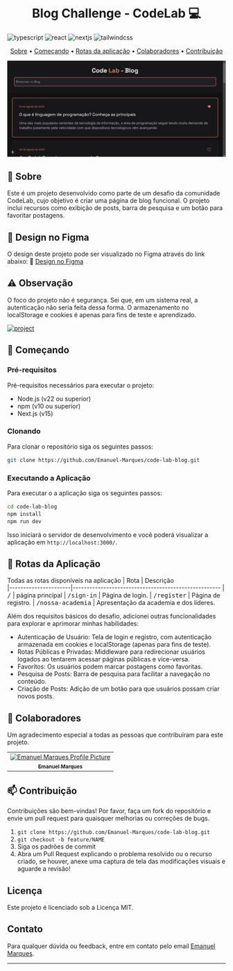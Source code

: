 [JAVASCRIPT__BADGE]: https://img.shields.io/badge/Javascript-000?style=for-the-badge&logo=javascript
[TYPESCRIPT__BADGE]: https://img.shields.io/badge/typescript-D4FAFF?style=for-the-badge&logo=typescript
[REACT__BADGE]: https://img.shields.io/badge/React-005CFE?style=for-the-badge&logo=react
[PROJECT__BADGE]: https://img.shields.io/badge/📱Visit_this_project-000?style=for-the-badge&logo=project
[PROJECT__URL]: https://code-lab-blog-seven.vercel.app/sign-in
[NEXTJS_BADGE]: https://img.shields.io/badge/next.js-000000?style=for-the-badge&logo=nextdotjs&logoColor=white
[TAILWINDCSS]: https://img.shields.io/badge/Tailwind_CSS-grey?style=for-the-badge&logo=tailwind-css&logoColor=38B2AC

<h1 align="center" style="font-weight: bold;"> Blog Challenge - CodeLab 💻</h1>

![typescript][TYPESCRIPT__BADGE] 
![react][REACT__BADGE]
![nextjs][NEXTJS_BADGE]
![tailwindcss][TAILWINDCSS]

<p align="center">
 <a href="#about">Sobre</a> • 
 <a href="#started">Começando</a> • 
  <a href="#started">Rotas da aplicação</a> • 
  <a href="#colab">Colaboradores</a> •
 <a href="#contribute">Contribuição</a>
</p>

<p align="center">
    <img src="./public/case-project.png" alt="Image Example" width="600px">
</p>

<h2 id="started">📌 Sobre</h2>

Este é um projeto desenvolvido como parte de um desafio da comunidade CodeLab, cujo objetivo é criar uma página de blog funcional. O projeto inclui recursos como exibição de posts, barra de pesquisa e um botão para favoritar postagens.

<h2>🎨 Design no Figma</h2>
O design deste projeto pode ser visualizado no Figma através do link abaixo:
🔗 <a target="_blank" href="https://www.figma.com/design/Yb9IBH56g7T1hdIyZ3BMNO/Desafios---CodeLab?node-id=257087-590&t=kGZroqXeqTq204oQ-0">Design no Figma</a>

<h2>⚠️ Observação</h2>
O foco do projeto não é segurança. Sei que, em um sistema real, a autenticação não seria feita dessa forma. O armazenamento no localStorage e cookies é apenas para fins de teste e aprendizado.
<br />

[![project][PROJECT__BADGE]][PROJECT__URL]

<h2 id="started">🚀 Começando</h2>

<h3>Pré-requisitos</h3>

Pré-requisitos necessários para executar o projeto:

- Node.js (v22 ou superior)
- npm (v10 ou superior)
- Next.js (v15)

<h3>Clonando</h3>

Para clonar o repositório siga os seguintes passos: 

```bash
git clone https://github.com/Emanuel-Marques/code-lab-blog.git
```

<h3>Executando a Aplicação</h3>

Para executar o a aplicação siga os seguintes passos: 

```bash
cd code-lab-blog
npm install
npm run dev
```
Isso iniciará o servidor de desenvolvimento e você poderá visualizar a aplicação em `http://localhost:3000/`.

<h2 id="routes">📍 Rotas da Aplicação</h2>

Todas as rotas disponíveis na aplicação
| Rota               | Descrição                                          
|----------------------|-----------------------------------------------------
| <kbd>/</kbd>     | página principal
| <kbd>/sign-in</kbd>     | Página de login.
| <kbd>/register</kbd>     | Página de registro.
| <kbd>/nossa-academia</kbd>     | Apresentação da academia e dos líderes.

Além dos requisitos básicos do desafio, adicionei outras funcionalidades para explorar e aprimorar minhas habilidades:
<ul>
  <li>Autenticação de Usuário: Tela de login e registro, com autenticação armazenada em cookies e localStorage (apenas para fins de teste).</li>
  <li>Rotas Públicas e Privadas: Middleware para redirecionar usuários logados ao tentarem acessar páginas públicas e vice-versa.</li>
  <li>
    Favoritos: Os usuários podem marcar postagens como favoritas.
  </li>
  <li>Pesquisa de Posts: Barra de pesquisa para facilitar a navegação no conteúdo.</li>
  <li>Criação de Posts: Adição de um botão para que usuários possam criar novos posts.</li>
</ul>

<h2 id="colab">🤝 Colaboradores</h2>

Um agradecimento especial a todas as pessoas que contribuíram para este projeto.

<table>
  <tr>
    <td align="center">
      <a href="#">
        <img src="https://avatars.githubusercontent.com/u/70699733?v=4" width="100px;" alt="Emanuel Marques Profile Picture"/><br>
        <sub>
          <b>Emanuel Marques</b>
        </sub>
      </a>
    </td>
  </tr>
</table>

<h2 id="contribute">📫 Contribuição</h2>

Contribuições são bem-vindas! Por favor, faça um fork do repositório e envie um pull request para quaisquer melhorias ou correções de bugs.

1. `git clone https://github.com/Emanuel-Marques/code-lab-blog.git`
2. `git checkout -b feature/NAME`
3. Siga os padrões de commit
4. Abra um Pull Request explicando o problema resolvido ou o recurso criado, se houver, anexe uma captura de tela das modificações visuais e aguarde a revisão!

## Licença

Este projeto é licenciado sob a Licença MIT.

## Contato

Para qualquer dúvida ou feedback, entre em contato pelo email [Emanuel Marques](emanuelmarques585@gmail.com).

---

